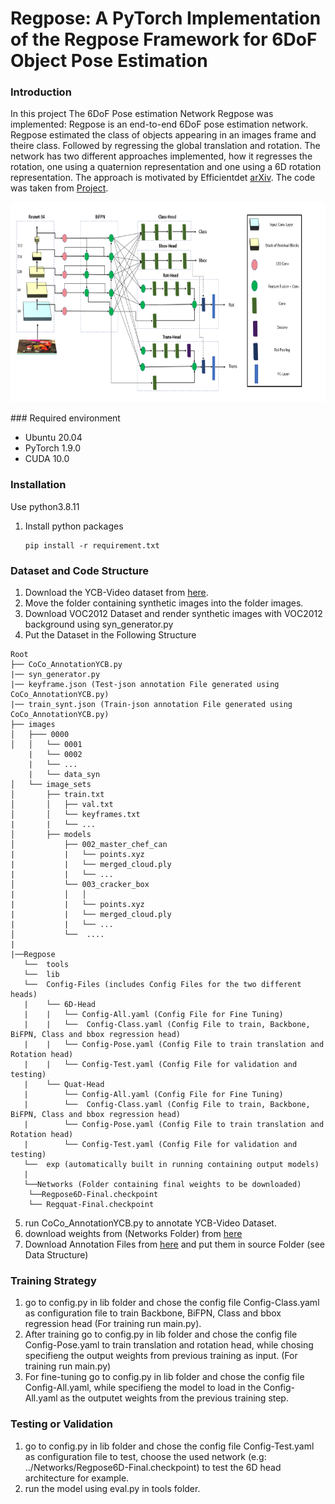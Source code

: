 # Regpose: A PyTorch Implementation of the Regpose Framework for 6DoF Object Pose Estimation

### Introduction

In this project The 6DoF Pose estimation Network Regpose was implemented: 
Regpose is an end-to-end 6DoF pose estimation network. Regpose estimated the class of objects appearing in an images frame and theire class. Followed by regressing the global translation and rotation. The network has two different approaches implemented, how it regresses the rotation, one using a quaternion representation and one using a 6D rotation representation. The approach is motivated by Efficientdet [arXiv](https://arxiv.org/abs/1911.09070). The code was taken from [Project](https://github.com/zylo117/Yet-Another-EfficientDet-Pytorch).

<p align="center"><img src="./Pictures/Network_architecture.png" width="640" height="320"/></p>
### Required environment

- Ubuntu 20.04
- PyTorch 1.9.0
- CUDA 10.0 

### Installation

Use python3.8.11
1. Install python packages
   ```Shell
   pip install -r requirement.txt
   ```
### Dataset and Code Structure
1. Download the YCB-Video dataset from [here](https://rse-lab.cs.washington.edu/projects/posecnn/).
2. Move the folder containing synthetic images into the folder images. 
3. Download VOC2012 Dataset and render synthetic images with VOC2012 background using syn_generator.py 
4. Put the Dataset in the Following Structure 

```
Root
├── CoCo_AnnotationYCB.py
|── syn_generator.py
|── keyframe.json (Test-json annotation File generated using CoCo_AnnotationYCB.py)
|── train_synt.json (Train-json annotation File generated using CoCo_AnnotationYCB.py)
├── images 
│   ├─── 0000
│   │   └── 0001
    |   └── 0002
    |   └── ...
    |   └── data_syn
│   └── image_sets
│       ├── train.txt
│       │   ├── val.txt
│       │   └── keyframes.txt
|       |   └── ...
│       ├── models
│           ├── 002_master_chef_can
|           |   └── points.xyz
|           |   └── merged_cloud.ply
|           |   └── ...
│           └── 003_cracker_box
|           │   │
|           |   └── points.xyz
|           |   └── merged_cloud.ply
|           |   └── ...
│           └──  ....
|
|──Regpose 
   └──  tools
   └──  lib
   └──  Config-Files (includes Config Files for the two different heads)
   | 	└── 6D-Head 
   |    |	└── Config-All.yaml (Config File for Fine Tuning)
   |    |	└──  Config-Class.yaml (Config File to train, Backbone, BiFPN, Class and bbox regression head)
   |    |	└── Config-Pose.yaml (Config File to train translation and Rotation head)
   |    |	└── Config-Test.yaml (Config File for validation and testing)
   |	└── Quat-Head
   |     	└── Config-All.yaml (Config File for Fine Tuning)
   |     	└──  Config-Class.yaml (Config File to train, Backbone, BiFPN, Class and bbox regression head)
   |     	└── Config-Pose.yaml (Config File to train translation and Rotation head)
   |     	└── Config-Test.yaml (Config File for validation and testing)
   └──  exp (automatically built in running containing output models) 
   |
   └──Networks (Folder containing final weights to be downloaded)
    └──Regpose6D-Final.checkpoint
    └── Regquat-Final.checkpoint
```
5. run CoCo_AnnotationYCB.py to annotate YCB-Video Dataset.
6. download weights from (Networks Folder) from [here](https://drive.google.com/drive/folders/1k8fjShIf7mDYztB_KSyvQyC2Qy5kKm4Q?usp=sharing)
7. Download Annotation Files from [here](https://drive.google.com/drive/folders/1u2WSlYTJs5lFrS7_wYwDmB6Lz5oSpG5I?usp=sharing) and put them in source Folder (see Data Structure)
### Training Strategy

1. go to config.py in lib folder and chose the config file Config-Class.yaml as configuration file to train  Backbone, BiFPN, Class and bbox regression head (For training run main.py). 
2. After training go to config.py in lib folder and chose the config file Config-Pose.yaml  to train translation and rotation head, while chosing specifieng the output weights from previous training as input. (For training run main.py)
3. For fine-tuning go to config.py in lib folder and chose the config file Config-All.yaml, while specifieng the model to load in the Config-All.yaml as the outputet weights from the previous training step. 

### Testing or Validation 

1. go to config.py in lib folder and chose the config file Config-Test.yaml as configuration file to test, choose the used network (e.g: ../Networks/Regpose6D-Final.checkpoint) to test the 6D head architecture for example.
2. run the model using eval.py in tools folder.

